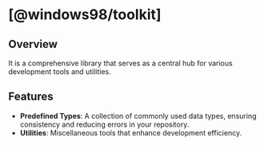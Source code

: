 # [@windows98/toolkit]

## Overview
It is a comprehensive library that serves as a central hub for various development tools and utilities. 

## Features
- **Predefined Types**: A collection of commonly used data types, ensuring consistency and reducing errors in your repository.
- **Utilities**: Miscellaneous tools that enhance development efficiency.
